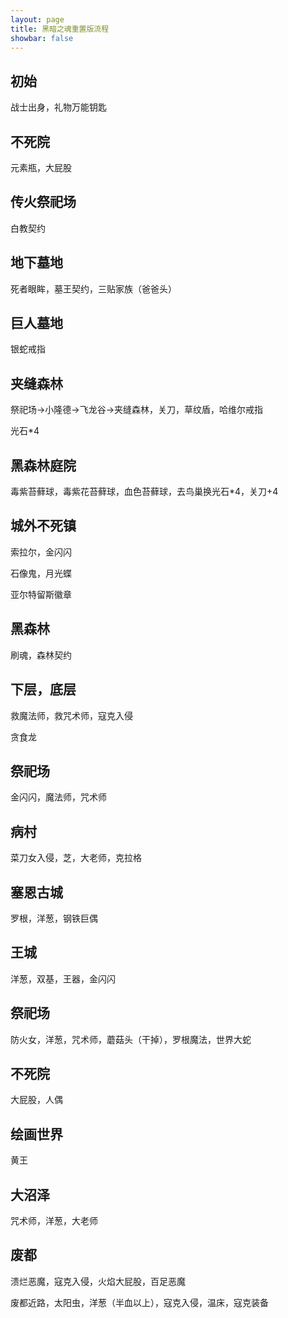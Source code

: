 ```yaml
---
layout: page
title: 黑暗之魂重置版流程
showbar: false
---
```


## 初始

战士出身，礼物万能钥匙

## 不死院

元素瓶，大屁股

## 传火祭祀场

白教契约

## 地下墓地

死者眼眸，墓王契约，三贴家族（爸爸头）

## 巨人墓地

银蛇戒指

## 夹缝森林

祭祀场->小隆德->飞龙谷->夹缝森林，关刀，草纹盾，哈维尔戒指

光石*4

## 黑森林庭院

毒紫苔藓球，毒紫花苔藓球，血色苔藓球，去鸟巢换光石*4，关刀+4

## 城外不死镇

索拉尔，金闪闪

石像鬼，月光蝶

亚尔特留斯徽章

## 黑森林

刷魂，森林契约

## 下层，底层

救魔法师，救咒术师，寇克入侵

贪食龙

## 祭祀场

金闪闪，魔法师，咒术师

## 病村

菜刀女入侵，芝，大老师，克拉格

## 塞恩古城

罗根，洋葱，钢铁巨偶

## 王城

洋葱，双基，王器，金闪闪

## 祭祀场

防火女，洋葱，咒术师，蘑菇头（干掉），罗根魔法，世界大蛇

## 不死院

大屁股，人偶

## 绘画世界

黄王

## 大沼泽

咒术师，洋葱，大老师

## 废都

溃烂恶魔，寇克入侵，火焰大屁股，百足恶魔

废都近路，太阳虫，洋葱（半血以上），寇克入侵，温床，寇克装备

